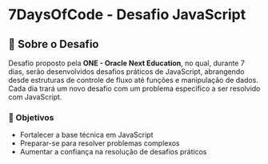 # 7DaysOfCode - Desafio JavaScript

<h2>📌 Sobre o Desafio </h2>
Desafio proposto pela <strong>ONE - Oracle Next Education</strong>, no qual, durante 7 dias, serão desenvolvidos desafios práticos de JavaScript, abrangendo desde estruturas de controle de fluxo até funções e manipulação de dados.
Cada dia trará um novo desafio com um problema específico a ser resolvido com JavaScript.

<h3>🎯 Objetivos</h3>

- Fortalecer a base técnica em JavaScript
- Preparar-se para resolver problemas complexos
- Aumentar a confiança na resolução de desafios práticos

